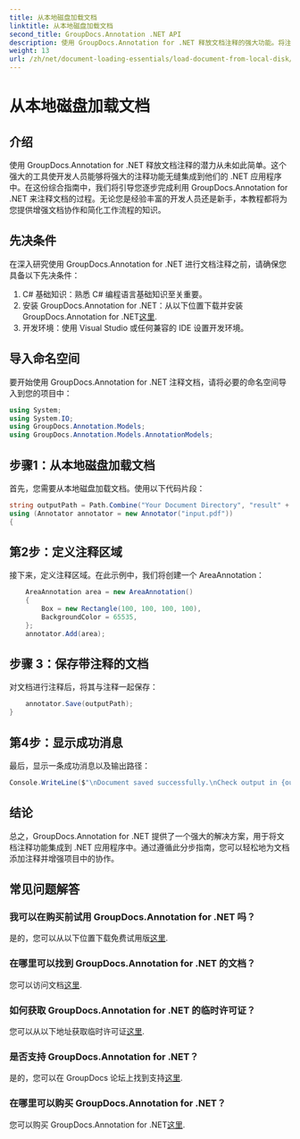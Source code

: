 ```yaml
---
title: 从本地磁盘加载文档
linktitle: 从本地磁盘加载文档
second_title: GroupDocs.Annotation .NET API
description: 使用 GroupDocs.Annotation for .NET 释放文档注释的强大功能。将注释功能无缝集成到您的 .NET 应用程序中。
weight: 13
url: /zh/net/document-loading-essentials/load-document-from-local-disk/
---
```


# 从本地磁盘加载文档

## 介绍
使用 GroupDocs.Annotation for .NET 释放文档注释的潜力从未如此简单。这个强大的工具使开发人员能够将强大的注释功能无缝集成到他们的 .NET 应用程序中。在这份综合指南中，我们将引导您逐步完成利用 GroupDocs.Annotation for .NET 来注释文档的过程。无论您是经验丰富的开发人员还是新手，本教程都将为您提供增强文档协作和简化工作流程的知识。
## 先决条件
在深入研究使用 GroupDocs.Annotation for .NET 进行文档注释之前，请确保您具备以下先决条件：
1. C# 基础知识：熟悉 C# 编程语言基础知识至关重要。
2. 安装 GroupDocs.Annotation for .NET：从以下位置下载并安装 GroupDocs.Annotation for .NET[这里](https://releases.groupdocs.com/annotation/net/).
3. 开发环境：使用 Visual Studio 或任何兼容的 IDE 设置开发环境。

## 导入命名空间
要开始使用 GroupDocs.Annotation for .NET 注释文档，请将必要的命名空间导入到您的项目中：
```csharp
using System;
using System.IO;
using GroupDocs.Annotation.Models;
using GroupDocs.Annotation.Models.AnnotationModels;
```

## 步骤1：从本地磁盘加载文档
首先，您需要从本地磁盘加载文档。使用以下代码片段：
```csharp
string outputPath = Path.Combine("Your Document Directory", "result" + Path.GetExtension("input.pdf"));
using (Annotator annotator = new Annotator("input.pdf"))
{
```
## 第2步：定义注释区域
接下来，定义注释区域。在此示例中，我们将创建一个 AreaAnnotation：
```csharp
    AreaAnnotation area = new AreaAnnotation()
    {
        Box = new Rectangle(100, 100, 100, 100),
        BackgroundColor = 65535,
    };
    annotator.Add(area);
```
## 步骤 3：保存带注释的文档
对文档进行注释后，将其与注释一起保存：
```csharp
    annotator.Save(outputPath);
}
```
## 第4步：显示成功消息
最后，显示一条成功消息以及输出路径：
```csharp
Console.WriteLine($"\nDocument saved successfully.\nCheck output in {outputPath}.");
```

## 结论
总之，GroupDocs.Annotation for .NET 提供了一个强大的解决方案，用于将文档注释功能集成到 .NET 应用程序中。通过遵循此分步指南，您可以轻松地为文档添加注释并增强项目中的协作。
## 常见问题解答
### 我可以在购买前试用 GroupDocs.Annotation for .NET 吗？
是的，您可以从以下位置下载免费试用版[这里](https://releases.groupdocs.com/).
### 在哪里可以找到 GroupDocs.Annotation for .NET 的文档？
您可以访问文档[这里](https://tutorials.groupdocs.com/annotation/net/).
### 如何获取 GroupDocs.Annotation for .NET 的临时许可证？
您可以从以下地址获取临时许可证[这里](https://purchase.groupdocs.com/temporary-license/).
### 是否支持 GroupDocs.Annotation for .NET？
是的，您可以在 GroupDocs 论坛上找到支持[这里](https://forum.groupdocs.com/c/annotation/10).
### 在哪里可以购买 GroupDocs.Annotation for .NET？
您可以购买 GroupDocs.Annotation for .NET[这里](https://purchase.groupdocs.com/buy).